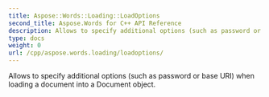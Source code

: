 ```yaml
---
title: Aspose::Words::Loading::LoadOptions
second_title: Aspose.Words for C++ API Reference
description: Allows to specify additional options (such as password or base URI) when loading a document into a Document object. 
type: docs
weight: 0
url: /cpp/aspose.words.loading/loadoptions/
---
```


Allows to specify additional options (such as password or base URI) when loading a document into a Document object. 

